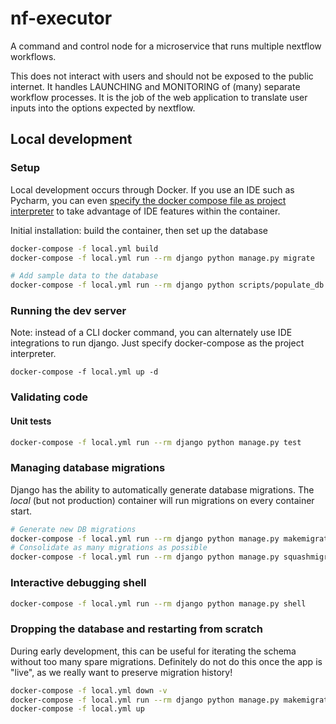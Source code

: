 # nf-executor
A command and control node for a microservice that runs multiple nextflow workflows.

This does not interact with users and should not be exposed to the public internet. It handles LAUNCHING and MONITORING of (many) separate workflow processes. It is the job of the web application to translate user inputs into the options expected by nextflow.

## Local development
### Setup
Local development occurs through Docker. If you use an IDE such as Pycharm, you can even [specify the docker compose file as project interpreter]() to take advantage of IDE features within the container.

Initial installation: build the container, then set up the database
```bash
docker-compose -f local.yml build
docker-compose -f local.yml run --rm django python manage.py migrate

# Add sample data to the database
docker-compose -f local.yml run --rm django python scripts/populate_db.py
```

### Running the dev server

Note: instead of a CLI docker command, you can alternately use IDE integrations to run django. Just specify docker-compose as the project interpreter.

`docker-compose -f local.yml up -d`

### Validating code

#### Unit tests
```bash
docker-compose -f local.yml run --rm django python manage.py test
```

### Managing database migrations
Django has the ability to automatically generate database migrations. The *local* (but not production) container will run migrations on every container start.

```bash
# Generate new DB migrations
docker-compose -f local.yml run --rm django python manage.py makemigrations
# Consolidate as many migrations as possible
docker-compose -f local.yml run --rm django python manage.py squashmigrations
```


### Interactive debugging shell
```bash
docker-compose -f local.yml run --rm django python manage.py shell
```

### Dropping the database and restarting from scratch
During early development, this can be useful for iterating the schema without too many spare migrations. Definitely do not do this once the app is "live", as we really want to preserve migration history!
```bash
docker-compose -f local.yml down -v
docker-compose -f local.yml run --rm django python manage.py makemigrations
docker-compose -f local.yml up
```
